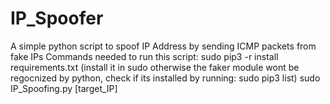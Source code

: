 # IP_Spoofer
A simple python script to spoof IP Address by sending ICMP packets from fake IPs
Commands needed to run this script:
sudo pip3 -r install requirements.txt
(install it in sudo otherwise the faker module wont be regocnized by python, check if its installed by running: sudo pip3 list)
sudo IP_Spoofing.py [target_IP]
